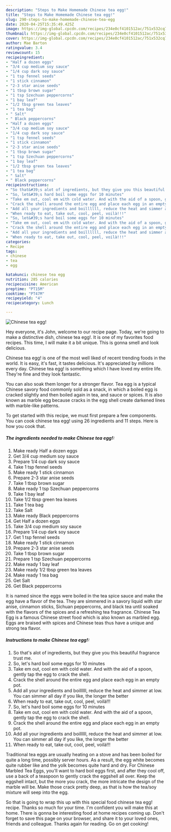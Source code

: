 ```yaml
---
description: "Steps to Make Homemade Chinese tea egg!"
title: "Steps to Make Homemade Chinese tea egg!"
slug: 290-steps-to-make-homemade-chinese-tea-egg
date: 2020-04-25T15:35:49.425Z
image: https://img-global.cpcdn.com/recipes/234e0cf4101512ac/751x532cq70/chinese-tea-egg-recipe-main-photo.jpg
thumbnail: https://img-global.cpcdn.com/recipes/234e0cf4101512ac/751x532cq70/chinese-tea-egg-recipe-main-photo.jpg
cover: https://img-global.cpcdn.com/recipes/234e0cf4101512ac/751x532cq70/chinese-tea-egg-recipe-main-photo.jpg
author: Mae Barton
ratingvalue: 3.4
reviewcount: 15
recipeingredient:
- "Half a dozen eggs"
- "3/4 cup medium soy sauce"
- "1/4 cup dark soy sauce"
- "1 tsp fennel seeds"
- "1 stick cinnamon"
- "2-3 star anise seeds"
- "1 tbsp brown sugar"
- "1 tsp Szechuan peppercorns"
- "1 bay leaf"
- "1/2 tbsp green tea leaves"
- "1 tea bag"
- " Salt"
- " Black peppercorns"
- "Half a dozen eggs"
- "3/4 cup medium soy sauce"
- "1/4 cup dark soy sauce"
- "1 tsp fennel seeds"
- "1 stick cinnamon"
- "2-3 star anise seeds"
- "1 tbsp brown sugar"
- "1 tsp Szechuan peppercorns"
- "1 bay leaf"
- "1/2 tbsp green tea leaves"
- "1 tea bag"
- " Salt"
- " Black peppercorns"
recipeinstructions:
- "So that&#39;s alot of ingredients, but they give you this beautiful fragrance trust me."
- "So, let&#39;s hard boil some eggs for 10 minutes"
- "Take em out, cool em with cold water. And with the aid of a spoon, gently tap the egg to crack the shell."
- "Crack the shell around the entire egg and place each egg in an empty pot."
- "Add all your ingredients and boillllll, reduce the heat and simmer at low. You can simmer all day if you like, the longer the better"
- "When ready to eat, take out, cool, peel, voilà!!!"
- "So, let&#39;s hard boil some eggs for 10 minutes"
- "Take em out, cool em with cold water. And with the aid of a spoon, gently tap the egg to crack the shell."
- "Crack the shell around the entire egg and place each egg in an empty pot."
- "Add all your ingredients and boillllll, reduce the heat and simmer at low. You can simmer all day if you like, the longer the better"
- "When ready to eat, take out, cool, peel, voilà!!!"
categories:
- Recipe
tags:
- chinese
- tea
- egg

katakunci: chinese tea egg 
nutrition: 285 calories
recipecuisine: American
preptime: "PT15M"
cooktime: "PT47M"
recipeyield: "4"
recipecategory: Lunch

---
```



![Chinese tea egg!](https://img-global.cpcdn.com/recipes/234e0cf4101512ac/751x532cq70/chinese-tea-egg-recipe-main-photo.jpg)

Hey everyone, it's John, welcome to our recipe page. Today, we're going to make a distinctive dish, chinese tea egg!. It is one of my favorites food recipes. This time, I will make it a bit unique. This is gonna smell and look delicious.

Chinese tea egg! is one of the most well liked of recent trending foods in the world. It is easy, it's fast, it tastes delicious. It's appreciated by millions every day. Chinese tea egg! is something which I have loved my entire life. They're fine and they look fantastic.

You can also soak them longer for a stronger flavor. Tea egg is a typical Chinese savory food commonly sold as a snack, in which a boiled egg is cracked slightly and then boiled again in tea, and sauce or spices. It is also known as marble egg because cracks in the egg shell create darkened lines with marble-like patterns.


To get started with this recipe, we must first prepare a few components. You can cook chinese tea egg! using 26 ingredients and 11 steps. Here is how you cook that.

<!--inarticleads1-->

##### The ingredients needed to make Chinese tea egg!:

1. Make ready Half a dozen eggs
1. Get 3/4 cup medium soy sauce
1. Prepare 1/4 cup dark soy sauce
1. Take 1 tsp fennel seeds
1. Make ready 1 stick cinnamon
1. Prepare 2-3 star anise seeds
1. Take 1 tbsp brown sugar
1. Make ready 1 tsp Szechuan peppercorns
1. Take 1 bay leaf
1. Take 1/2 tbsp green tea leaves
1. Take 1 tea bag
1. Take  Salt
1. Make ready  Black peppercorns
1. Get Half a dozen eggs
1. Take 3/4 cup medium soy sauce
1. Prepare 1/4 cup dark soy sauce
1. Get 1 tsp fennel seeds
1. Make ready 1 stick cinnamon
1. Prepare 2-3 star anise seeds
1. Take 1 tbsp brown sugar
1. Prepare 1 tsp Szechuan peppercorns
1. Make ready 1 bay leaf
1. Make ready 1/2 tbsp green tea leaves
1. Make ready 1 tea bag
1. Get  Salt
1. Get  Black peppercorns


It is named since the eggs were boiled in the tea spice sauce and make the egg have a flavor of the tea. They are simmered in a savory liquid with star anise, cinnamon sticks, Sichuan peppercorns, and black tea until soaked with the flavors of the spices and a refreshing tea fragrance. Chinese Tea Egg is a famous Chinese street food which is also known as marbled egg. Eggs are braised with spices and Chinese teas thus have a unique and strong tea flavor. 

<!--inarticleads2-->

##### Instructions to make Chinese tea egg!:

1. So that&#39;s alot of ingredients, but they give you this beautiful fragrance trust me.
1. So, let&#39;s hard boil some eggs for 10 minutes
1. Take em out, cool em with cold water. And with the aid of a spoon, gently tap the egg to crack the shell.
1. Crack the shell around the entire egg and place each egg in an empty pot.
1. Add all your ingredients and boillllll, reduce the heat and simmer at low. You can simmer all day if you like, the longer the better
1. When ready to eat, take out, cool, peel, voilà!!!
1. So, let&#39;s hard boil some eggs for 10 minutes
1. Take em out, cool em with cold water. And with the aid of a spoon, gently tap the egg to crack the shell.
1. Crack the shell around the entire egg and place each egg in an empty pot.
1. Add all your ingredients and boillllll, reduce the heat and simmer at low. You can simmer all day if you like, the longer the better
1. When ready to eat, take out, cool, peel, voilà!!!


Traditional tea eggs are usually heating on a stove and has been boiled for quite a long time, possibly server hours. As a result, the egg white becomes quite rubber like and the yolk becomes quite hard and dry. For Chinese Marbled Tea Eggs, you&#39;ll want to hard boil eggs first, and after they cool off, use a back of a teaspoon to gently crack the eggshell all over. Keep the eggshell intact, but the more you crack, the more intricate the design of the marble will be. Make those crack pretty deep, as that is how the tea/soy mixture will seep into the egg. 

So that is going to wrap this up with this special food chinese tea egg! recipe. Thanks so much for your time. I'm confident you will make this at home. There is gonna be interesting food at home recipes coming up. Don't forget to save this page on your browser, and share it to your loved ones, friends and colleague. Thanks again for reading. Go on get cooking!
